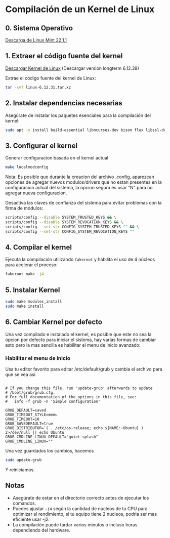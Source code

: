 # Compilación de un Kernel de Linux
## 0. Sistema Operativo
[Descarga de Linux Mint 22.1.1](https://drive.google.com/file/d/1QuUa95Gd_oluIkvP6Xnc7xU1Y246MP4A/view?usp=sharing)

## 1. Extraer el código fuente del kernel  
[Descargar Kernel de Linux](https://www.kernel.org) (Descargar version longterm 6.12.39)

Extrae el código fuente del kernel de Linux:
```sh
tar -xvf linux-6.12.31.tar.xz
```

## 2. Instalar dependencias necesarias  
Asegúrate de instalar los paquetes esenciales para la compilación del kernel:  

```sh
sudo apt -y install build-essential libncurses-dev bison flex libssl-dev libelf-dev fakeroot
```

## 3. Configurar el kernel 

Generar configuracion basada en el kernel actual
```sh
make localmodconfig
```
Nota: Es posible que durante la creacion del archivo .config, aparezcan opciones de agregar nuevos modulos/drivers que no estan presentes en la configuracion actual del sistema, la opcion segura es usar "N" para no agregar nueva configuracion.


Desactiva las claves de confianza del sistema para evitar problemas con la firma de módulos:  

```sh
scripts/config --disable SYSTEM_TRUSTED_KEYS && \
scripts/config --disable SYSTEM_REVOCATION_KEYS && \
scripts/config --set-str CONFIG_SYSTEM_TRUSTED_KEYS "" && \
scripts/config --set-str CONFIG_SYSTEM_REVOCATION_KEYS ""
```

## 4. Compilar el kernel  
Ejecuta la compilación utilizando `fakeroot` y habilita el uso de 4 núcleos para acelerar el proceso:  

```sh
fakeroot make -j4
```

## 5. Instalar Kernel
```sh
sudo make modules_install
sudo make install
```

## 6. Cambiar Kernel por defecto
Una vez compilado e instalado el kernel, es posible que este no sea la opcion por defecto para iniciar el sistema, hay varias formas de cambiar esto pero la mas sencilla es habilitar el menu de inicio avanzado:

### Habilitar el menu de inicio
Usa tu editor favorito para editar /etc/default/grub y cambia el archivo para que se vea asi
```shell

# If you change this file, run 'update-grub' afterwards to update
# /boot/grub/grub.cfg.
# For full documentation of the options in this file, see:
#   info -f grub -n 'Simple configuration'

GRUB_DEFAULT=saved
GRUB_TIMEOUT_STYLE=menu
GRUB_TIMEOUT=10
GRUB_SAVEDEFAULT=true
GRUB_DISTRIBUTOR=`( . /etc/os-release; echo ${NAME:-Ubuntu} ) 2>/dev/null || echo Ubuntu`
GRUB_CMDLINE_LINUX_DEFAULT="quiet splash"
GRUB_CMDLINE_LINUX=""
```

Una vez guardados los cambios, hacemos
```sh
sudo update-grub
```
Y reiniciamos.

## Notas  
- Asegúrate de estar en el directorio correcto antes de ejecutar los comandos.  
- Puedes ajustar `-j4` según la cantidad de núcleos de tu CPU para optimizar el rendimiento, si tu equipo tiene 2 nucleos, podria ser mas eficiente usar -j2.
- La compilación puede tardar varios minutos o incluso horas dependiendo del hardware.
